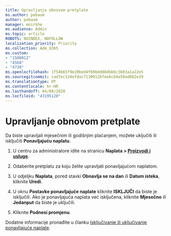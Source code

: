 ```yaml
---
title: Upravljanje obnovom pretplate
ms.author: pebaum
author: pebaum
manager: mnirkhe
ms.audience: Admin
ms.topic: article
ROBOTS: NOINDEX, NOFOLLOW
localization_priority: Priority
ms.collection: Adm_O365
ms.custom:
- "1500012"
- "4568"
- "4730"
ms.openlocfilehash: 1f54b65f9e20bed4f69bdd08dbbbc3b03a1a22e5
ms.sourcegitcommit: cad7ec134efdac7130911bfee6cb4a59ad882e39
ms.translationtype: HT
ms.contentlocale: hr-HR
ms.lasthandoff: 04/08/2020
ms.locfileid: "43195120"
---
```

# <a name="manage-subscription-renewal"></a>Upravljanje obnovom pretplate

Da biste upravljali mjesečnim ili godišnjim plaćanjem, možete uključiti ili isključiti **Ponavljajuću naplatu**.

1. U centru za administratore idite na stranicu **Naplata > [Proizvodi i usluge](https://go.microsoft.com/fwlink/p/?linkid=842054)**.

2. Odaberite pretplatu za koju želite upravljati ponavljajućom naplatom.

3. U odjeljku **Naplata**, pored stavki **Obnavlja se na dan** ili **Datum isteka**, kliknite **Uredi**.

4. U oknu **Postavke ponavljajuće naplate** kliknite **ISKLJUČI** da biste je isključili. Ako je ponavljajuća naplata već isključena, kliknite **Mjesečno** ili **Jedanput** da biste je uključili.

5. Kliknite **Podnesi promjenu**.

Dodatne informacije pronađite u članku [Isključivanje ili uključivanje ponavljajuće naplate](https://docs.microsoft.com/office365/admin/subscriptions-and-billing/renew-your-subscription#turn-recurring-billing-off-or-on).

